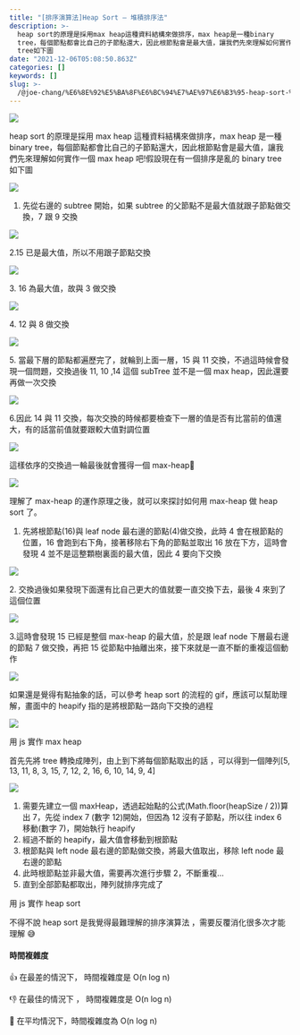 ```yaml
---
title: "[排序演算法]Heap Sort — 堆積排序法"
description: >-
  heap sort的原理是採用max heap這種資料結構來做排序，max heap是一種binary
  tree，每個節點都會比自己的子節點還大，因此根節點會是最大值，讓我們先來理解如何實作一個max heap吧!假設現在有一個排序是亂的binary
  tree如下圖
date: "2021-12-06T05:08:50.863Z"
categories: []
keywords: []
slug: >-
  /@joe-chang/%E6%8E%92%E5%BA%8F%E6%BC%94%E7%AE%97%E6%B3%95-heap-sort-%E5%A0%86%E7%A9%8D%E6%8E%92%E5%BA%8F%E6%B3%95-736fbf111182
---
```


![](/img/1__pCVu0BcP99a0mN1vqowIHQ.jpeg)

heap sort 的原理是採用 max heap 這種資料結構來做排序，max heap 是一種 binary tree，每個節點都會比自己的子節點還大，因此根節點會是最大值，讓我們先來理解如何實作一個 max heap 吧!假設現在有一個排序是亂的 binary tree 如下圖

![](/img/1__NkEOJz6njTwOvxzOMrGujg.png)

1.  先從右邊的 subtree 開始，如果 subtree 的父節點不是最大值就跟子節點做交換，7 跟 9 交換

![](/img/1__KFvxaX2m2zNAedS__DChyeQ.png)

2.15 已是最大值，所以不用跟子節點交換

![](/img/1__5cq8__67Dbh2ldDevACPE6Q.png)

3\. 16 為最大值，故與 3 做交換

![](/img/1__xwlL6HgW1J__s1gmpDYVLUA.png)

4\. 12 與 8 做交換

![](/img/1__Qpm5kLb1qQTWb__WSVguMaw.png)

5\. 當最下層的節點都遍歷完了，就輪到上面一層，15 與 11 交換，不過這時候會發現一個問題，交換過後 11, 10 ,14 這個 subTree 並不是一個 max heap，因此還要再做一次交換

![](/img/1__GNcOa3UbEcCwrgQ0PnA2Eg.png)

6.因此 14 與 11 交換，每次交換的時候都要檢查下一層的值是否有比當前的值還大，有的話當前值就要跟較大值對調位置

![](/img/1__NRYO9lev53HlG6WSA3vYpQ.png)

這樣依序的交換過一輪最後就會獲得一個 max-heap🎉

![](/img/1__k33Oa7SgSAI7GZScjii0qg.png)

理解了 max-heap 的運作原理之後，就可以來探討如何用 max-heap 做 heap sort 了。

1.  先將根節點(16)與 leaf node 最右邊的節點(4)做交換，此時 4 會在根節點的位置，16 會跑到右下角，接著移除右下角的節點並取出 16 放在下方，這時會發現 4 並不是這整顆樹裏面的最大值，因此 4 要向下交換

![](/img/1__tDtLxOrZjA12lY0CHVuTXg.png)

2\. 交換過後如果發現下面還有比自己更大的值就要一直交換下去，最後 4 來到了這個位置

![](/img/1__bs__sixs1rftk9csaw4KL__A.png)

3.這時會發現 15 已經是整個 max-heap 的最大值，於是跟 leaf node 下層最右邊的節點 7 做交換，再把 15 從節點中抽離出來，接下來就是一直不斷的重複這個動作

![](/img/1__fx4hWKLMhLaEraw94WXI5A.png)

如果還是覺得有點抽象的話，可以參考 heap sort 的流程的 gif，應該可以幫助理解，畫面中的 heapify 指的是將根節點一路向下交換的過程

![](/img/1__hfU7lu__0Vz__NNgxXqW8pMw.gif)

用 js 實作 max heap

首先先將 tree 轉換成陣列，由上到下將每個節點取出的話 ，可以得到一個陣列\[5, 13, 11, 8, 3, 15, 7, 12, 2, 16, 6, 10, 14, 9, 4\]

![](/img/1____gCbQsLrnXpMIwC8HQsSYA.png)

1.  需要先建立一個 maxHeap，透過起始點的公式(Math.floor(heapSize / 2))算出 7，先從 index 7 (數字 12)開始，但因為 12 沒有子節點，所以往 index 6 移動(數字 7)，開始執行 heapify
2.  經過不斷的 heapify，最大值會移動到根節點
3.  根節點與 left node 最右邊的節點做交換，將最大值取出，移除 left node 最右邊的節點
4.  此時根節點並非最大值，需要再次進行步驟 2，不斷重複…
5.  直到全部節點都取出，陣列就排序完成了

用 js 實作 heap sort

不得不說 heap sort 是我覺得最難理解的排序演算法 ，需要反覆消化很多次才能理解 😅

#### 時間複雜度

👍 在最差的情況下， 時間複雜度是 O(n log n)

👎 在最佳的情況下 ， 時間複雜度是 O(n log n)

🤚 在平均情況下，時間複雜度為 O(n log n)
